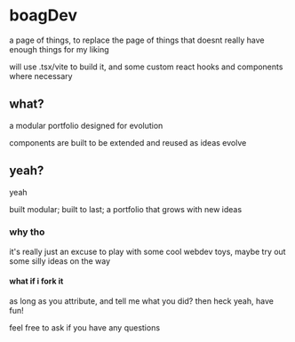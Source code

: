# boagDev

a page of things, to replace the page of things that doesnt really have enough things for my liking

will use .tsx/vite to build it, and some custom react hooks and components where necessary

## what?

a modular portfolio designed for evolution

components are built to be extended and reused as ideas evolve

## yeah?

yeah

built modular; built to last; a portfolio that grows with new ideas


### why tho

it's really just an excuse to play with some cool webdev toys, maybe try out some silly ideas on the way


#### what if i fork it 

as long as you attribute, and tell me what you did? then heck yeah, have fun!

feel free to ask if you have any questions


